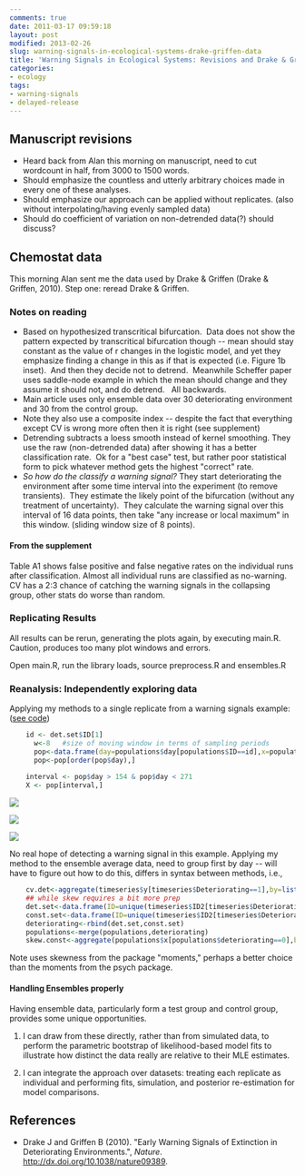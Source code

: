 ```yaml
---
comments: true
date: 2011-03-17 09:59:18
layout: post
modified: 2013-02-26 
slug: warning-signals-in-ecological-systems-drake-griffen-data
title: 'Warning Signals in Ecological Systems: Revisions and Drake & Griffen Data'
categories:
- ecology 
tags:
- warning-signals
- delayed-release
---
```


## Manuscript revisions


* Heard back from Alan this morning on manuscript, need to cut wordcount in half, from 3000 to 1500 words.
* Should emphasize the countless and utterly arbitrary choices made in every one of these analyses.
* Should emphasize our approach can be applied without replicates.  (also without interpolating/having evenly sampled data)
* Should do coefficient of variation on non-detrended data(?)  should discuss?

## Chemostat data
This morning Alan sent me the data used by Drake & Griffen (Drake & Griffen, 2010).  Step one: reread Drake & Griffen.


### Notes on reading
	
* Based on hypothesized transcritical bifurcation.  Data does not show the pattern expected by transcritical bifurcation though -- mean should stay constant as the value of r changes in the logistic model, and yet they emphasize finding a change in this as if that is expected (i.e. Figure 1b inset).  And then they decide not to detrend.  Meanwhile Scheffer paper uses saddle-node example in which the mean should change and they assume it should not, and do detrend.   All backwards.
* Main article uses only ensemble data over 30 deteriorating environment and 30 from the control group.
* Note they also use a composite index -- despite the fact that everything except CV is wrong more often then it is right (see supplement)
* Detrending subtracts a loess smooth instead of kernel smoothing.  They use the raw (non-detrended data) after showing it has a better classification rate.  Ok for a "best case" test, but rather poor statistical form to pick whatever method gets the highest "correct" rate.
* _So how do the classify a warning signal?_ They start deteriorating the environment after some time interval into the experiment (to remove transients).  They estimate the likely point of the bifurcation (without any treatment of uncertainty).  They calculate the warning signal over this interval of 16 data points, then take "any increase or local maximum" in this window.  (sliding window size of 8 points).


#### From the supplement

Table A1 shows false positive and false negative rates on the individual runs after classification. Almost all individual runs are classified as no-warning.  CV has a 2:3 chance of catching the warning signals in the collapsing group, other stats do worse than random.


### Replicating Results


All results can be rerun, generating the plots again, by executing main.R.  Caution, produces too many plot windows and errors.

Open main.R, run the library loads, source preprocess.R and ensembles.R


### Reanalysis: Independently exploring data

Applying my methods to a single replicate from a warning signals example: ([see code](https://github.com/cboettig/private/commit/fc52893e97de7013f0810692c717ffa97e3cc64c))



```r
    id <- det.set$ID[1]
      w<-8   #size of moving window in terms of sampling periods
      pop<-data.frame(day=populations$day[populations$ID==id],x=populations$x[populations$ID==id])
      pop<-pop[order(pop$day),]
    
    interval <- pop$day > 154 & pop$day < 271
    X <- pop[interval,]
```

![](http://farm6.static.flickr.com/5176/5535292129_d5bce24322_o.png)

![](http://farm6.static.flickr.com/5219/5535642555_b095cc981c_o.png)

![](http://farm6.static.flickr.com/5178/5535302309_6bf8e9db4d_o.png)


No real hope of detecting a warning signal in this example.  Applying my method to the ensemble average data, need to group first by day -- will have to figure out how to do this, differs in syntax between methods, i.e.,

   
```r
    cv.det<-aggregate(timeseries$y[timeseries$Deteriorating==1],by=list(day=timeseries$day[timeseries$Deteriorating==1]),cv)
    ## while skew requires a bit more prep
    det.set<-data.frame(ID=unique(timeseries$ID2[timeseries$Deteriorating==1]),deteriorating=1)
    const.set<-data.frame(ID=unique(timeseries$ID2[timeseries$Deteriorating==0]),deteriorating=0)
    deteriorating<-rbind(det.set,const.set)
    populations<-merge(populations,deteriorating)
    skew.const<-aggregate(populations$x[populations$deteriorating==0],by=list(day=populations$day[populations$deteriorating==0]),skewness)
```

Note uses skewness from the package "moments," perhaps a better choice than the moments from the psych package.


#### Handling Ensembles properly


Having ensemble data, particularly form a test group and control group, provides some unique opportunities.



	
1. I can draw from these directly, rather than from simulated data, to perform the parametric bootstrap of likelihood-based model fits to illustrate how distinct the data really are relative to their MLE estimates.

	
2. I can integrate the approach over datasets: treating each replicate as individual and performing fits, simulation, and posterior re-estimation for model comparisons.



## References

* Drake J and Griffen B (2010). "Early Warning Signals of Extinction in Deteriorating Environments.", _Nature_. <a href="http://dx.doi.org/10.1038/nature09389">http://dx.doi.org/10.1038/nature09389</a>.
